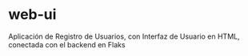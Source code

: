 # web-ui
Aplicación de Registro de Usuarios, con Interfaz de Usuario en HTML, conectada con el backend en Flaks
